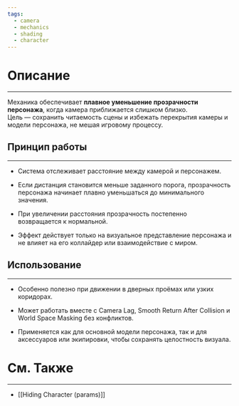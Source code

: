 ```yaml
---
tags:
  - camera
  - mechanics
  - shading
  - character
---
```

# Описание
___
Механика обеспечивает **плавное уменьшение прозрачности персонажа**, когда камера приближается слишком близко.  
Цель — сохранить читаемость сцены и избежать перекрытия камеры и модели персонажа, не мешая игровому процессу.

## Принцип работы
---

- Система отслеживает расстояние между камерой и персонажем.

- Если дистанция становится меньше заданного порога, прозрачность персонажа начинает плавно уменьшаться до минимального значения.

- При увеличении расстояния прозрачность постепенно возвращается к нормальной.

- Эффект действует только на визуальное представление персонажа и не влияет на его коллайдер или взаимодействие с миром.

## Использование
---

- Особенно полезно при движении в дверных проёмах или узких коридорах.

- Может работать вместе с Camera Lag, Smooth Return After Collision и World Space Masking без конфликтов.

- Применяется как для основной модели персонажа, так и для аксессуаров или экипировки, чтобы сохранять целостность визуала.

# См. Также
---
- [[Hiding Character (params)]]